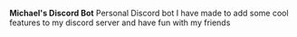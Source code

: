 ****Michael's Discord Bot****
Personal Discord bot I have made to add some cool features to my discord server and have fun with my friends

